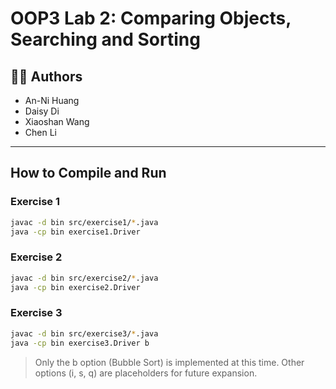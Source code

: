 # OOP3 Lab 2: Comparing Objects, Searching and Sorting

## 👩‍💻 Authors

- An-Ni Huang
- Daisy Di
- Xiaoshan Wang
- Chen Li

---

## How to Compile and Run

### Exercise 1

```bash
javac -d bin src/exercise1/*.java
java -cp bin exercise1.Driver
```

### Exercise 2

```bash
javac -d bin src/exercise2/*.java
java -cp bin exercise2.Driver
```

### Exercise 3

```bash
javac -d bin src/exercise3/*.java
java -cp bin exercise3.Driver b
```

> Only the b option (Bubble Sort) is implemented at this time. Other options (i, s, q) are placeholders for future expansion.
